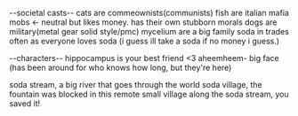 --societal casts--
cats are commeownists(communists)
fish are italian mafia mobs <- neutral but likes money. has their own stubborn morals
dogs are military(metal gear solid style/pmc)
mycelium are a big family
soda in trades often as everyone loves soda (i guess ill take a soda if no money i guess.)

--characters--
hippocampus is your best friend <3 aheemheem-
big face (has been around for who knows how long, but they're here)

soda stream, a big river that goes through the world
soda village, the fountain was blocked in this remote small village along the soda stream, you saved it!
